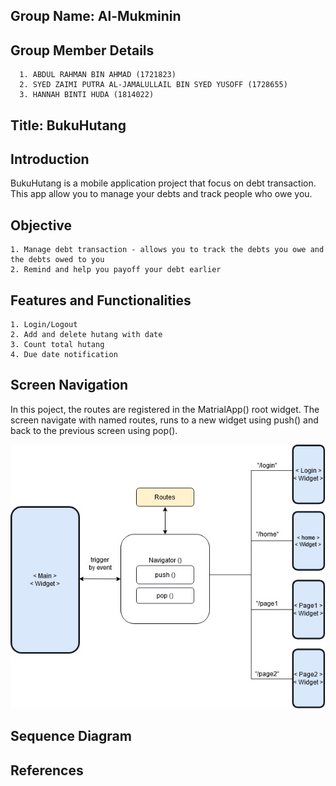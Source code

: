## Group Name: Al-Mukminin

## Group Member Details
      1. ABDUL RAHMAN BIN AHMAD (1721823)
      2. SYED ZAIMI PUTRA AL-JAMALULLAIL BIN SYED YUSOFF (1728655)
      3. HANNAH BINTI HUDA (1814022)

## Title: BukuHutang

## Introduction
BukuHutang is a mobile application project that focus on debt transaction. This app allow you to manage your debts and track people who owe you.

## Objective
    1. Manage debt transaction - allows you to track the debts you owe and the debts owed to you
    2. Remind and help you payoff your debt earlier

## Features and Functionalities
    1. Login/Logout 
    2. Add and delete hutang with date
    3. Count total hutang 
    4. Due date notification

## Screen Navigation 
In this poject, the routes are registered in the MatrialApp() root widget. The screen navigate with named routes, runs to a new widget using push() and back to the previous screen using pop().

![alt text](ScreenNavigation.jpg)

## Sequence Diagram

## References

